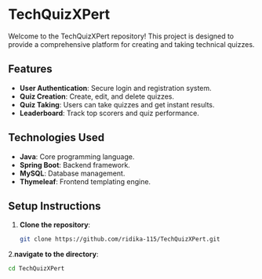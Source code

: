 # TechQuizXPert

Welcome to the TechQuizXPert repository! This project is designed to provide a comprehensive platform for creating and taking technical quizzes.

## Features

- **User Authentication**: Secure login and registration system.  
- **Quiz Creation**: Create, edit, and delete quizzes.  
- **Quiz Taking**: Users can take quizzes and get instant results.  
- **Leaderboard**: Track top scorers and quiz performance.  

## Technologies Used

- **Java**: Core programming language.  
- **Spring Boot**: Backend framework.  
- **MySQL**: Database management.  
- **Thymeleaf**: Frontend templating engine.  

## Setup Instructions

1. **Clone the repository**:  
   ```sh
   git clone https://github.com/ridika-115/TechQuizXPert.git

2.**navigate to the directory**:
```sh
cd TechQuizXPert

